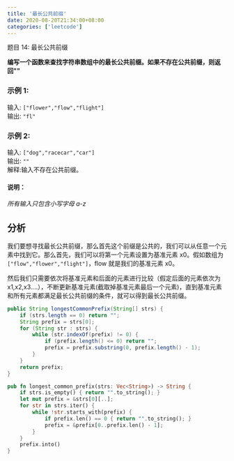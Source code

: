 ```yaml
---
title: '最长公共前缀'
date: 2020-08-20T21:34:00+08:00
categories: ['leetcode']
---
```


题目 14: 最长公共前缀

**编写一个函数来查找字符串数组中的最长公共前缀。如果不存在公共前缀，则返回""**

### 示例 1:

输入: `["flower","flow","flight"]`  
输出: `"fl"`

### 示例 2:

输入: `["dog","racecar","car"]`  
输出: `""`  
解释:输入不存在公共前缀。

#### 说明：

_所有输入只包含小写字母 a-z_

## 分析

我们要想寻找最长公共前缀，那么首先这个前缀是公共的，我们可以从任意一个元素中找到它。那么首先，我们可以将第一个元素设置为基准元素 x0。假如数组为`["flow","flower","flight"]`，flow 就是我们的基准元素 x0。

然后我们只需要依次将基准元素和后面的元素进行比较（假定后面的元素依次为 x1,x2,x3....），不断更新基准元素(截取掉基准元素最后一个元素)，直到基准元素和所有元素都满足最长公共前缀的条件，就可以得到最长公共前缀。

```java
public String longestCommonPrefix(String[] strs) {
    if (strs.length == 0) return "";
    String prefix = strs[0];
    for (String str : strs) {
        while (str.indexOf(prefix) != 0) {
            if (prefix.length() <= 0) return "";
            prefix = prefix.substring(0, prefix.length() - 1);
        }
    }
    return prefix;
}
```

```rust
pub fn longest_common_prefix(strs: Vec<String>) -> String {
    if strs.is_empty() { return "".to_string(); }
    let mut prefix = &strs[0][..];
    for str in strs.iter() {
        while !str.starts_with(prefix) {
            if prefix.len() == 0 { return "".to_string(); }
            prefix = &prefix[0..prefix.len() - 1];
        }
    }
    prefix.into()
}
```
